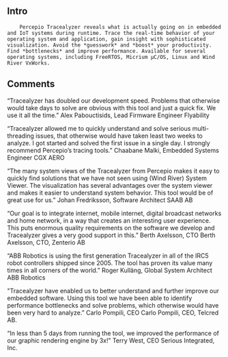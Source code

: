## Intro
        Percepio Tracealyzer reveals what is actually going on in embedded and IoT systems during runtime. Trace the real-time behavior of your operating system and application, gain insight with sophisticated visualization. Avoid the *guesswork* and *boost* your productivity. Find *bottlenecks* and improve performance. Available for several operating systems, including FreeRTOS, Micrium µC/OS, Linux and Wind River VxWorks.

## Comments
“Tracealyzer has doubled our development speed. Problems that otherwise would take days to solve are obvious with this tool and just a quick fix. We use it all the time.”
Alex Pabouctisids, Lead Firmware Engineer        Flyability

“Tracealyzer allowed me to quickly understand and solve serious multi-threading issues, that otherwise would have taken least two weeks to analyze. I got started and solved the first issue in a single day. I strongly recommend Percepio’s tracing tools.”
Chaabane Malki, Embedded Systems Engineer         CGX AERO

“The many system views of the Tracealyzer from Percepio makes it easy to quickly find solutions that we have not seen using (Wind River) System Viewer. The visualization has several advantages over the system viewer and makes it easier to understand system behavior. This tool would be of great use for us.”
Johan Fredriksson, Software Architect               SAAB AB

“Our goal is to integrate internet, mobile internet, digital broadcast networks and home network, in a way that creates an interesting user experience. This puts enormous quality requirements on the software we develop and Tracealyzer gives a very good support in this.”
Berth Axelsson, CTO         Berth Axelsson, CTO, Zenterio AB

“ABB Robotics is using the first generation Tracealyzer in all of the IRC5 robot controllers shipped since 2005. The tool has proven its value many times in all corners of the world.”
Roger Kulläng, Global System Architect       ABB Robotics

"Tracealyzer have enabled us to better understand and further improve our embedded software. Using this tool we have been able to identify performance bottlenecks and solve problems, which otherwise would have been very hard to analyze.”
Carlo Pompili, CEO                          Carlo Pompili, CEO, Telcred AB.

“In less than 5 days from running the tool, we improved the performance of our graphic rendering engine by 3x!”
Terry West, CEO                             Serious Integrated, Inc.
